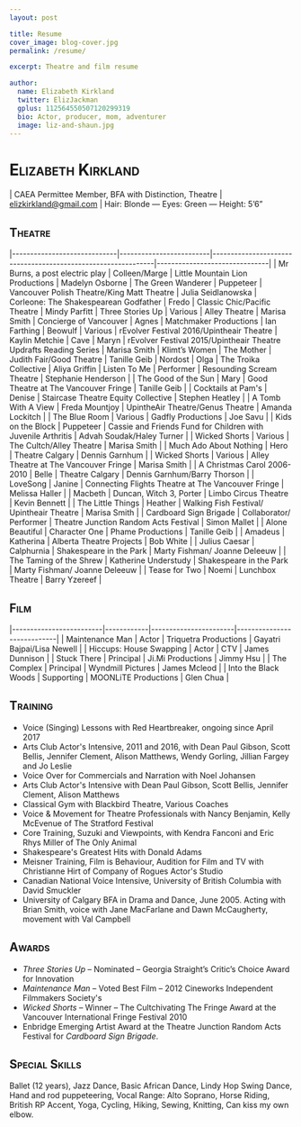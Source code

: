 ```yaml
---
layout: post

title: Resume
cover_image: blog-cover.jpg
permalink: /resume/

excerpt: Theatre and film resume

author:
  name: Elizabeth Kirkland
  twitter: ElizJackman
  gplus: 112564550507120299319
  bio: Actor, producer, mom, adventurer
  image: liz-and-shaun.jpg
---
```


<style>
h1, h2 { font-variant: small-caps; }
article .container>header, article .container>section, article .container>footer {
margin: 0 4em;
}
td { vertical-align: top; padding: 0.5em; }

/* Columns widths of a four-column table. */
table td:nth-child(1) { width: 30%; }
table td:nth-child(2) { width: 20%; }
table td:nth-child(3) { width: 30%; }
table td:nth-child(4) { width: 20%; }
</style>

Elizabeth Kirkland
================================================================================

| CAEA Permittee Member, BFA with Distinction, Theatre
| elizkirkland@gmail.com
| Hair: Blonde &mdash; Eyes: Green &mdash; Height: 5’6”

Theatre
--------------------------------------------------------------------------------

|-----------------------------|-------------------------|--------------------------------------------------------------|-------------------------------|
| Mr Burns, a post electric play | Colleen/Marge        | Little Mountain Lion Productions                             | Madelyn Osborne
| The Green Wanderer          | Puppeteer               | Vancouver Polish Theatre/King Matt Theatre                                           | Julia Seidlanowska
| Corleone: The Shakespearean Godfather | Fredo         | Classic Chic/Pacific Theatre                                 | Mindy Parfitt
| Three Stories Up            | Various                 | Alley Theatre                                                | Marisa Smith
| Concierge of Vancouver      | Agnes                   | Matchmaker Productions                                       | Ian Farthing
| Beowulf                     | Various                 | rEvolver Festival 2016/Upintheair Theatre                    | Kaylin Metchie
| Cave                        | Maryn                   | rEvolver Festival 2015/Upintheair Theatre Updrafts Reading Series | Marisa Smith
| Klimt’s Women               | The Mother              | Judith Fair/Good Theatre                                     | Tanille Geib
| Nordost                     | Olga                    | The Troika Collective                                        | Aliya Griffin
| Listen To Me                | Performer               | Resounding Scream Theatre                                    | Stephanie Henderson           |
| The Good of the Sun         | Mary                    | Good Theatre at The Vancouver Fringe                         | Tanille Geib                  |
| Cocktails at Pam's          | Denise                  | Staircase Theatre Equity Collective                          | Stephen Heatley               |
| A Tomb With A View          | Freda Mountjoy          | UpintheAir Theatre/Genus Theatre                             | Amanda Lockitch               |
| The Blue Room               | Various                 | Gadfly Productions                                           | Joe Savu                      |
| Kids on the Block           | Puppeteer               | Cassie and Friends Fund for Children with Juvenile Arthritis | Advah Soudak/Haley Turner     |
| Wicked Shorts               | Various                 | The Cultch/Alley Theatre                                     | Marisa Smith                  |
| Much Ado About Nothing      | Hero                    | Theatre Calgary                                              | Dennis Garnhum                |
| Wicked Shorts               | Various                 | Alley Theatre at The Vancouver Fringe                        | Marisa Smith                  |
| A Christmas Carol 2006-2010 | Belle                   | Theatre Calgary                                              | Dennis Garnhum/Barry Thorson  |
| LoveSong                    | Janine                  | Connecting Flights Theatre at The Vancouver Fringe           | Melissa Haller                |
| Macbeth                     | Duncan, Witch 3, Porter | Limbo Circus Theatre                                         | Kevin Bennett                 |
| The Little Things           | Heather                 | Walking Fish Festival/ Upintheair Theatre                    | Marisa Smith                  |
| Cardboard Sign Brigade      | Collaborator/ Performer | Theatre Junction Random Acts Festival                        | Simon Mallet                  |
| Alone Beautiful             | Character One           | Phame Productions                                            | Tanille Geib                  |
| Amadeus                     | Katherina               | Alberta Theatre Projects                                     | Bob White                     |
| Julius Caesar               | Calphurnia              | Shakespeare in the Park                                      | Marty Fishman/ Joanne Deleeuw |
| The Taming of the Shrew     | Katherine Understudy    | Shakespeare in the Park                                      | Marty Fishman/ Joanne Deleeuw |
| Tease for Two               | Noemi                   | Lunchbox Theatre                                             | Barry Yzereef                 |

Film
--------------------------------------------------------------------------------

|-------------------------|------------|-----------------------|----------------------------|
| Maintenance Man         | Actor      | Triquetra Productions | Gayatri Bajpai/Lisa Newell |
| Hiccups: House Swapping | Actor      | CTV                   | James Dunnison             |
| Stuck There             | Principal  | Ji.Mi Productions     | Jimmy Hsu                  |
| The Complex             | Principal  | Wyndmill Pictures     | James Mcleod               |
| Into the Black Woods    | Supporting | MOONLiTE Productions  | Glen Chua                  |

Training
--------------------------------------------------------------------------------

+ Voice (Singing) Lessons with Red Heartbreaker, ongoing since April 2017
+ Arts Club Actor's Intensive, 2011 and 2016, with Dean Paul Gibson, Scott Bellis, Jennifer Clement, Alison Matthews, Wendy
Gorling, Jillian Fargey and Jo Leslie
+ Voice Over for Commercials and Narration with Noel Johansen
+ Arts Club Actor's Intensive with Dean Paul Gibson, Scott Bellis, Jennifer Clement, Alison Matthews
+ Classical Gym with Blackbird Theatre, Various Coaches
+ Voice & Movement for Theatre Professionals with Nancy Benjamin, Kelly McEvenue of The Stratford Festival
+ Core Training, Suzuki and Viewpoints, with Kendra Fanconi and Eric Rhys Miller of The Only Animal
+ Shakespeare's Greatest Hits with Donald Adams
+ Meisner Training, Film is Behaviour, Audition for Film and TV with Christianne Hirt of Company of Rogues Actor's Studio
+ Canadian National Voice Intensive, University of British Columbia with David Smuckler
+ University of Calgary BFA in Drama and Dance, June 2005. Acting with Brian Smith, voice with Jane MacFarlane and Dawn McCaugherty, movement with Val Campbell

Awards
--------------------------------------------------------------------------------

+ *Three Stories Up* – Nominated – Georgia Straight’s Critic’s Choice Award for Innovation
+ *Maintenance Man* – Voted Best Film – 2012 Cineworks Independent Filmmakers Society's
+ *Wicked Shorts* – Winner – The Cultchivating The Fringe Award at the Vancouver International Fringe Festival 2010
+ Enbridge Emerging Artist Award at the Theatre Junction Random Acts Festival for *Cardboard Sign Brigade*.

Special Skills
--------------------------------------------------------------------------------

Ballet (12 years), Jazz Dance, Basic African Dance, Lindy Hop Swing Dance, Hand and rod puppeteering, Vocal Range: Alto Soprano, Horse Riding, British RP Accent, Yoga, Cycling, Hiking, Sewing, Knitting, Can kiss my own elbow.

